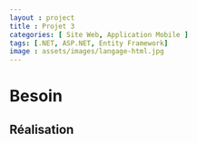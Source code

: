 ```yaml
---
layout : project
title : Projet 3
categories: [ Site Web, Application Mobile ]
tags: [.NET, ASP.NET, Entity Framework]
image : assets/images/langage-html.jpg
---
```


# Besoin

## Réalisation